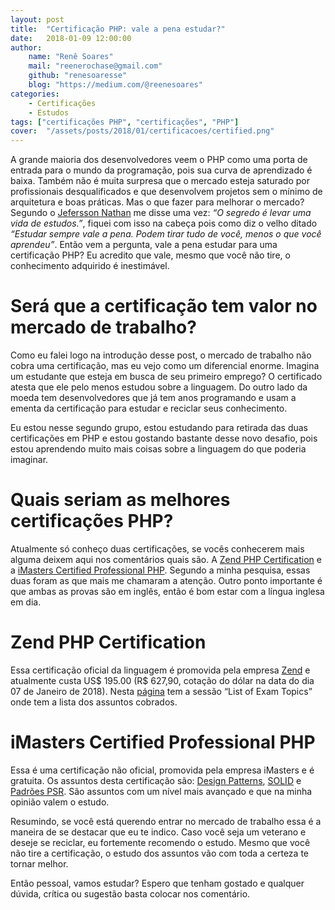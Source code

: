 ```yaml
---
layout: post
title:  "Certificação PHP: vale a pena estudar?"
date:   2018-01-09 12:00:00
author: 
    name: "Renê Soares"
    mail: "reenerochase@gmail.com"
    github: "renesoaresse"
    blog: "https://medium.com/@reenesoares"
categories: 
    - Certificações
    - Estudos
tags: ["certificações PHP", "certificações", "PHP"]
cover:  "/assets/posts/2018/01/certificacoes/certified.png"
---
```

A grande maioria dos desenvolvedores veem o PHP como uma porta de entrada para o mundo da programação, pois sua curva de
aprendizado é baixa. Também não é muita surpresa que o mercado esteja saturado por profissionais desqualificados e que
desenvolvem projetos sem o mínimo de arquitetura e boas práticas. Mas o que fazer para melhorar o mercado? Segundo o
[Jefersson Nathan](https://twitter.com/malukenho) me disse uma vez: *“O segredo é levar uma vida de estudos.”*, fiquei com isso na cabeça pois como diz o
velho ditado *“Estudar sempre vale a pena. Podem tirar tudo de você, menos o que você aprendeu”*. Então vem a pergunta,
vale a pena estudar para uma certificação PHP? Eu acredito que vale, mesmo que você não tire, o conhecimento adquirido
é inestimável.

# Será que a certificação tem valor no mercado de trabalho?
Como eu falei logo na introdução desse post, o mercado de trabalho não cobra uma certificação, mas eu vejo como um
diferencial enorme. Imagina um estudante que esteja em busca de seu primeiro emprego? O certificado atesta que ele pelo
menos estudou sobre a linguagem. Do outro lado da moeda tem desenvolvedores que já tem anos programando e usam a ementa
da certificação para estudar e reciclar seus conhecimento.

Eu estou nesse segundo grupo, estou estudando para retirada das duas certificações em PHP e estou gostando bastante
desse novo desafio, pois estou aprendendo muito mais coisas sobre a linguagem do que poderia imaginar.

# Quais seriam as melhores certificações PHP?
Atualmente só conheço duas certificações, se vocês conhecerem mais alguma deixem aqui nos comentários quais são. A
[Zend PHP Certification](http://www.zend.com/en/services/certification/php-certification) e a
[iMasters Certified Professional PHP](http://certificacao.imasters.com.br/prova/php-boas-praticas). Segundo a minha
pesquisa, essas duas foram as que mais me chamaram a atenção. Outro ponto importante é que ambas as provas são em
inglês, então é bom estar com a língua inglesa em dia.

# Zend PHP Certification
Essa certificação oficial da linguagem é promovida pela empresa [Zend](http://www.zend.com/en) e atualmente custa
US$ 195.00 (R$ 627,90, cotação do dólar na data do dia 07 de Janeiro de 2018). Nesta 
[página](http://www.zend.com/en/services/certification/php-certification) tem a sessão “List of Exam Topics” onde tem a 
lista dos assuntos cobrados.

# iMasters Certified Professional PHP
Essa é uma certificação não oficial, promovida pela empresa iMasters e é gratuita.
Os assuntos desta certificação são: [Design Patterns](http://designpatternsphp.readthedocs.io/en/latest/), 
[SOLID](https://scotch.io/bar-talk/s-o-l-i-d-the-first-five-principles-of-object-oriented-design) e 
[Padrões PSR](http://www.php-fig.org/). São assuntos com um nível mais avançado e que na minha opinião valem o estudo.

Resumindo, se você está querendo entrar no mercado de trabalho essa é a maneira de se destacar que eu te indico. 
Caso você seja um veterano e deseje se reciclar, eu fortemente recomendo o estudo. Mesmo que você não tire a 
certificação, o estudo dos assuntos vão com toda a certeza te tornar melhor.

Então pessoal, vamos estudar? Espero que tenham gostado e qualquer dúvida, crítica ou sugestão basta colocar 
nos comentário.